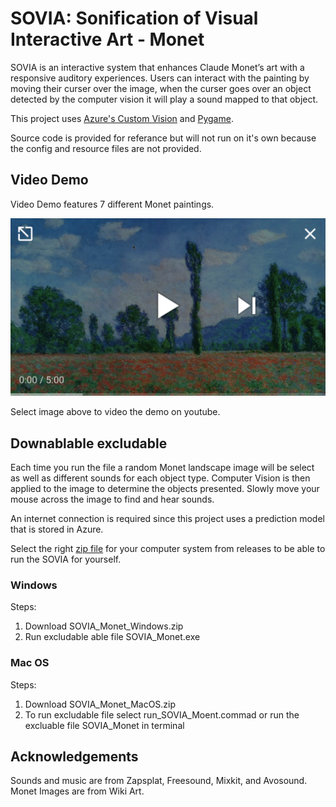 
# SOVIA: Sonification of Visual Interactive Art - Monet

SOVIA is an interactive system that enhances Claude Monet’s art with a responsive auditory experiences.  Users can interact with the painting by moving their curser over the image, when the curser goes over an object detected by the computer vision it will play a sound mapped to that object. 

This project uses [Azure's Custom Vision](https://azure.microsoft.com/services/cognitive-services/custom-vision-service/) and [Pygame](https://www.pygame.org/). 

Source code is provided for referance but will not run on it's own because the config and resource files are not provided. 

## Video Demo

Video Demo features 7 different Monet paintings.

[![Video Demo](demo_still_image.png)](https://youtu.be/XMMMBeukhb4)
 
Select image above to video the demo on youtube.

## Downablable excludable 

Each time you run the file a random Monet landscape image will be select as well as different sounds for each object type. Computer Vision is then applied to the image to determine the objects presented. Slowly move your mouse across the image to find and hear sounds. 

An internet connection is required since this project uses a prediction model that is stored in Azure.

Select the right [zip file](https://github.com/lgayhardt/SOVIA/releases/tag/V1) for your computer system from releases to be able to run the SOVIA for yourself. 

### Windows 

Steps:
1. Download SOVIA_Monet_Windows.zip
2. Run excludable able file SOVIA_Monet.exe

### Mac OS 

Steps: 
1. Download SOVIA_Monet_MacOS.zip
2. To run excludable file  select run_SOVIA_Moent.commad or run the excluable file SOVIA_Monet in terminal

## Acknowledgements

 Sounds and music are from Zapsplat, Freesound, Mixkit, and Avosound. Monet Images are from Wiki Art. 